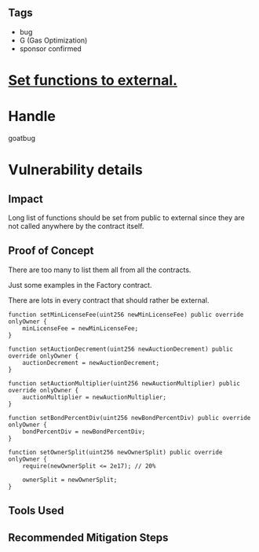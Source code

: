 ## Tags

- bug
- G (Gas Optimization)
- sponsor confirmed

# [Set functions to external.](https://github.com/code-423n4/2021-09-defiprotocol-findings/issues/240) 

# Handle

goatbug


# Vulnerability details

## Impact
Long list of functions should be set from public to external since they are not called anywhere by the contract itself. 



## Proof of Concept

There are too many to list them all from all the contracts.

Just some examples in the Factory contract.

There are lots in every contract that should rather be external.

    function setMinLicenseFee(uint256 newMinLicenseFee) public override onlyOwner {
        minLicenseFee = newMinLicenseFee;
    }

    function setAuctionDecrement(uint256 newAuctionDecrement) public override onlyOwner {
        auctionDecrement = newAuctionDecrement;
    }

    function setAuctionMultiplier(uint256 newAuctionMultiplier) public override onlyOwner {
        auctionMultiplier = newAuctionMultiplier;
    }

    function setBondPercentDiv(uint256 newBondPercentDiv) public override onlyOwner {
        bondPercentDiv = newBondPercentDiv;
    }

    function setOwnerSplit(uint256 newOwnerSplit) public override onlyOwner {
        require(newOwnerSplit <= 2e17); // 20%

        ownerSplit = newOwnerSplit;
    }

## Tools Used

## Recommended Mitigation Steps

